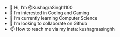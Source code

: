 - 👋 Hi, I’m @KushagraSingh1100
- 👀 I’m interested in Coding and Gaming
- 🌱 I’m currently learning Computer Science
- 💞️ I’m looking to collaborate on Github
- 📫 How to reach me via my insta: kushagraasinghh

<!---
KushagraSingh1100/KushagraSingh1100 is a ✨ special ✨ repository because its `README.md` (this file) appears on your GitHub profile.
You can click the Preview link to take a look at your changes.
--->
